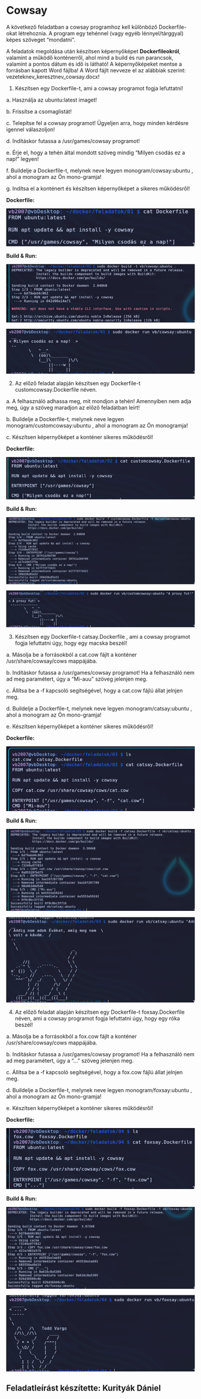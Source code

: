 # Cowsay

A következő feladatban a cowsay programhoz kell különböző Dockerfile-okat létrehoznia. A program egy tehénnel (vagy egyéb lénnyel/tárggyal) képes szöveget “mondatni”.

A feladatok megoldása után készítsen képernyőképet **Dockerfileokról**, valamint a működő konténerről, ahol mind a build és run parancsok, valamint a pontos dátum és idő is látható! A képernyőképeket mentse a forrásban kapott Word fájlba! A Word fájlt nevveze el az alábbiak szerint: vezeteknev_keresztnev_cowsay.docx!

1. Készítsen egy Dockerfile-t, ami a cowsay programot fogja lefuttatni!

a. Használja az ubuntu:latest imaget!

b. Frissítse a csomaglistát!

c. Telepítse fel a cowsay programot! Ügyeljen arra, hogy minden kérdésre igennel válaszoljon!

d. Indításkor futassa a /usr/games/cowsay programot!

e. Érje el, hogy a tehén által mondott szöveg mindig “Milyen csodás ez a nap!” legyen!

f. Buildelje a Dockerfile-t, melynek neve legyen monogram/cowsay:ubuntu , ahol a monogram az Ön mono-gramja!

g. Indítsa el a konténert és készítsen képernyőképet a sikeres működésről!

**Dockerfile:**

![1. Dockerfile](./img/1dockerfile.png)

**Build & Run:**

![1. Build & Run](./img/1buildrun1.png)

![2. Build & Run](./img/1buildrun2.png)

2. Az előző feladat alapján készítsen egy Dockerfile-t customcowsay.Dockerfile néven.

a. A felhasználó adhassa meg, mit mondjon a tehén! Amennyiben nem adja meg, úgy a szöveg maradjon az előző feladatban leírt!

b. Buildelje a Dockerfile-t, melynek neve legyen monogram/customcowsay:ubuntu , ahol a monogram az Ön monogramja!

c. Készítsen képernyőképet a konténer sikeres működésről!

**Dockerfile:**

![2. Dockerfile](./img/2dockerfile.png)

**Build & Run:**

![2. Build & Run](./img/2buildrun1.png)

![2. Build & Run](./img/2buildrun2.png)

3. Készítsen egy Dockerfile-t catsay.Dockerfile , ami a cowsay programot fogja lefuttatni úgy, hogy egy macska beszél!

a. Másolja be a forrásokból a cat.cow fájlt a konténer /usr/share/cowsay/cows mappájába.

b. Indításkor futassa a /usr/games/cowsay programot! Ha a felhasználó nem ad meg paramétert, úgy a “Mi-auu” szöveg jelenjen meg.

c. Állítsa be a ‑f kapcsoló segítségével, hogy a cat.cow fájlú állat jelnjen meg.

d. Buildelje a Dockerfile-t, melynek neve legyen monogram/catsay:ubuntu , ahol a monogram az Ön mono-gramja!

e. Készítsen képernyőképet a konténer sikeres működésről!

**Dockerfile:**

![3. Dockerfile](./img/3dockerfile.png)

**Build & Run:**

![3. Build & Run](./img/3buildrun1.png)

![3. Build & Run](./img/3buildrun2.png)

4. Az előző feladat alapján készítsen egy Dockerfile-t foxsay.Dockerfile néven, ami a cowsay programot fogja lefuttatni úgy, hogy egy róka beszél!

a. Másolja be a forrásokból a fox.cow fájlt a konténer /usr/share/cowsay/cows mappájába.

b. Indításkor futassa a /usr/games/cowsay programot! Ha a felhasználó nem ad meg paramétert, úgy a “…” szöveg jelenjen meg.

c. Állítsa be a ‑f kapcsoló
segítségével, hogy a fox.cow fájlú állat jelnjen meg.

d. Buildelje a Dockerfile-t, melynek neve legyen monogram/foxsay:ubuntu , ahol a monogram az Ön mono-gramja!

e. Készítsen képernyőképet a konténer sikeres működésről!

**Dockerfile:**

![4. Dockerfile](./img/4dockerfile.png)

**Build & Run:**

![4. Build & Run](./img/4buildrun1.png)

![4. Build & Run](./img/4buildrun2.png)

## Feladatleírást készítette: Kurityák Dániel
